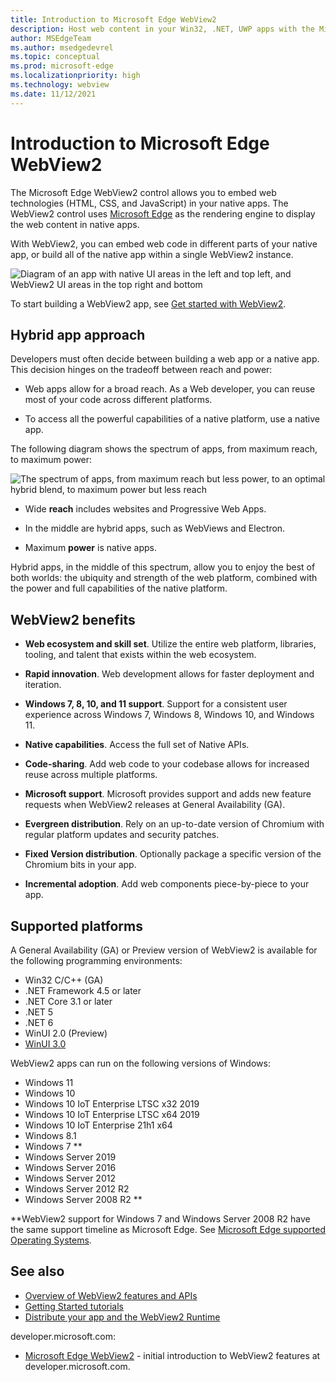 ```yaml
---
title: Introduction to Microsoft Edge WebView2
description: Host web content in your Win32, .NET, UWP apps with the Microsoft Edge WebView2 control.
author: MSEdgeTeam
ms.author: msedgedevrel
ms.topic: conceptual
ms.prod: microsoft-edge
ms.localizationpriority: high
ms.technology: webview
ms.date: 11/12/2021
---
```

# Introduction to Microsoft Edge WebView2

The Microsoft Edge WebView2 control allows you to embed web technologies (HTML, CSS, and JavaScript) in your native apps.  The WebView2 control uses [Microsoft Edge](https://www.microsoftedgeinsider.com) as the rendering engine to display the web content in native apps.

With WebView2, you can embed web code in different parts of your native app, or build all of the native app within a single WebView2 instance.

![Diagram of an app with native UI areas in the left and top left, and WebView2 UI areas in the top right and bottom](media/webview2/what-webview.png)

To start building a WebView2 app, see [Get started with WebView2](get-started/get-started.md).


<!-- ====================================================================== -->
## Hybrid app approach

Developers must often decide between building a web app or a native app.  This decision hinges on the tradeoff between reach and power:

*  Web apps allow for a broad reach.  As a Web developer, you can reuse most of your code across different platforms.

*  To access all the powerful capabilities of a native platform, use a native app.

The following diagram shows the spectrum of apps, from maximum reach, to maximum power:

![The spectrum of apps, from maximum reach but less power, to an optimal hybrid blend, to maximum power but less reach](media/webview2/web-native.png)

*  Wide **reach** includes websites and Progressive Web Apps.

*  In the middle are hybrid apps, such as WebViews and Electron.

*  Maximum **power** is native apps.

Hybrid apps, in the middle of this spectrum, allow you to enjoy the best of both worlds: the ubiquity and strength of the web platform, combined with the power and full capabilities of the native platform.


<!-- ====================================================================== -->
## WebView2 benefits

*  **Web ecosystem and skill set**.  Utilize the entire web platform, libraries, tooling, and talent that exists within the web ecosystem.

*  **Rapid innovation**.  Web development allows for faster deployment and iteration.

*  **Windows 7, 8, 10, and 11 support**.  Support for a consistent user experience across Windows 7, Windows 8, Windows 10, and Windows 11.

*  **Native capabilities**.  Access the full set of Native APIs.

*  **Code-sharing**.  Add web code to your codebase allows for increased reuse across multiple platforms.

*  **Microsoft support**.  Microsoft provides support and adds new feature requests when WebView2 releases at General Availability (GA).

*  **Evergreen distribution**.  Rely on an up-to-date version of Chromium with regular platform updates and security patches.

*  **Fixed Version distribution**.  Optionally package a specific version of the Chromium bits in your app.

*  **Incremental adoption**.  Add web components piece-by-piece to your app.


<!-- ====================================================================== -->
## Supported platforms

A General Availability (GA) or Preview version of WebView2 is available for the following programming environments:

*  Win32 C/C++ (GA)
*  .NET Framework 4.5 or later
*  .NET Core 3.1 or later
*  .NET 5
*  .NET 6
*  WinUI 2.0 (Preview)
*  [WinUI 3.0](/uwp/toolkits/winui3/index)

WebView2 apps can run on the following versions of Windows:

*  Windows 11
*  Windows 10
*  Windows 10 IoT Enterprise LTSC x32 2019
*  Windows 10 IoT Enterprise LTSC x64 2019
*  Windows 10 IoT Enterprise 21h1 x64
*  Windows 8.1
*  Windows 7 \*\*
*  Windows Server 2019
*  Windows Server 2016
*  Windows Server 2012
*  Windows Server 2012 R2
*  Windows Server 2008 R2 \*\*

\*\*WebView2 support for Windows 7 and Windows Server 2008 R2 have the same support timeline as Microsoft Edge.  See [Microsoft Edge supported Operating Systems](/deployedge/microsoft-edge-supported-operating-systems).


<!-- ====================================================================== -->
## See also

* [Overview of WebView2 features and APIs](concepts/overview-features-apis.md)
* [Getting Started tutorials](get-started/get-started.md)
* [Distribute your app and the WebView2 Runtime](concepts/distribution.md)

developer.microsoft.com:
* [Microsoft Edge WebView2](https://developer.microsoft.com/microsoft-edge/webview2) - initial introduction to WebView2 features at developer.microsoft.com.

